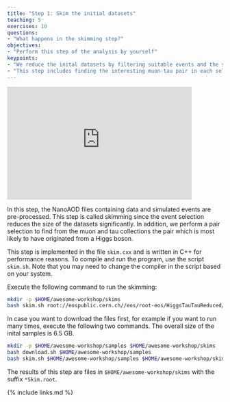 ```yaml
---
title: "Step 1: Skim the initial datasets"
teaching: 5
exercises: 10
questions:
- "What happens in the skimming step?"
objectives:
- "Perform this step of the analysis by yourself"
keypoints:
- "We reduce the inital datasets by filtering suitable events and the selection of the interesting observables."
- "This step includes finding the interesting muon-tau pair in each selected event."
---
```

<iframe width="431" height="263" src="https://www.youtube.com/embed/KgDgn6tEhiE?list=PLKZ9c4ONm-Vk0wnDKaaovoEkOk3PVdL0V" frameborder="0" allow="accelerometer; autoplay; encrypted-media; gyroscope; picture-in-picture" allowfullscreen></iframe>

In this step, the NanoAOD files containing data and simulated events are pre-processed. This step is called skimming since the event selection reduces the size of the datasets significantly. In addition, we perform a pair selection to find from the muon and tau collections the pair which is most likely to have originated from a Higgs boson.

This step is implemented in the file `skim.cxx` and is written in C++ for performance reasons. To compile and run the program, use the script `skim.sh`. Note that you may need to change the compiler in the script based on your system.

Execute the following command to run the skimming:

```bash
mkdir -p $HOME/awesome-workshop/skims
bash skim.sh root://eospublic.cern.ch//eos/root-eos/HiggsTauTauReduced/ $HOME/awesome-workshop/skims
```

In case you want to download the files first, for example if you want to run many times, execute the following two commands. The overall size of the inital samples is 6.5 GB.

```bash
mkdir -p $HOME/awesome-workshop/samples $HOME/awesome-workshop/skims
bash download.sh $HOME/awesome-workshop/samples
bash skim.sh $HOME/awesome-workshop/samples $HOME/awesome-workshop/skims
```

The results of this step are files in `$HOME/awesome-workshop/skims` with the suffix `*Skim.root`.

{% include links.md %}
